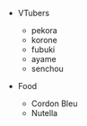 - VTubers
  - pekora
  - korone
  - fubuki
  - ayame
  - senchou
  
- Food
  - Cordon Bleu
  - Nutella
